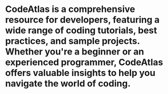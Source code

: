 <h1>CodeAtlas is a comprehensive resource for developers, featuring a wide range of coding tutorials, best practices, and sample projects. Whether you're a beginner or an experienced programmer, CodeAtlas offers valuable insights to help you navigate the world of coding.</h1>
